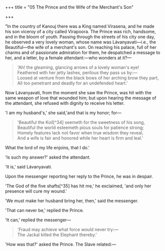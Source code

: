 +++
title = "05 The Prince and the Wife of the Merchant's Son"

+++

"In the country of Kanouj there was a King named Virasena, and he made his son viceroy of a city called Virapoora. The Prince was rich, handsome, and in the bloom of youth. Passing through the streets of his city one day, he observed a very lovely woman, whose name was Lávanyavati—i.e., the Beautiful—the wife of a merchant's son. On reaching his palace, full of her charms and of passionate admiration for them, he despatched a message to her, and a letter, by a female attendant:—who wonders at it?—

> 'Ah! the gleaming, glancing arrows of a lovely woman's eye!  
> Feathered with her jetty lashes, perilous they pass us by:—  
> Loosed at venture from the black bows of her arching brow they part,  
> All too penetrant and deadly for an undefended heart.'

Now Lávanyavati, from the moment she saw the Prince, was hit with the same weapon of love that wounded him; but upon hearing the message of the attendant, she refused with dignity to receive his letter.

'I am my husband's,' she said,'and that is my honor; for—

> 'Beautiful the Koíl[^34] seemeth for the sweetness of his song,  
> Beautiful the world esteemeth pious souls for patience strong;  
> Homely features lack not favor when true wisdom they reveal,  
> And a wife is fair and honored while her heart is firm and leal.'

What the lord of my life enjoins, that I do.'

'Is such my answer?' asked the attendant.

'It is,' said Lávanyavati.

Upon the messenger reporting her reply to the Prince, he was in despair.

'The God of the five shafts[^35] has hit me,' he exclaimed, 'and only her presence will cure my wound.'

'We must make her husband bring her, then,' said the messenger.

'That can never be,' replied the Prince.

'It can,' replied the messenger—

> 'Fraud may achieve what force would never try:—  
> The Jackal killed the Elephant thereby.'

'How was that?' asked the Prince. The Slave related:—  
  

